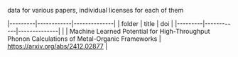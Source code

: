 data for various papers, individual licenses for each of them

|---------|------------|--------------|
| folder  | title      |  doi         |
|---------|------------|--------------|
|         |  Machine Learned Potential for High-Throughput Phonon Calculations of Metal-Organic Frameworks | https://arxiv.org/abs/2412.02877 |


